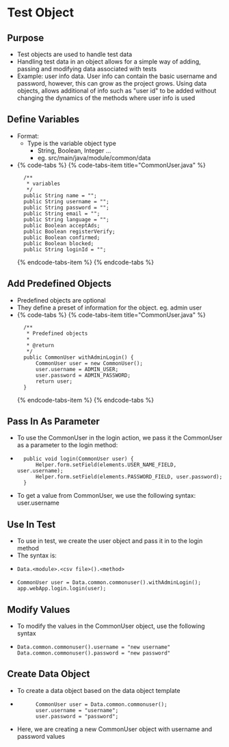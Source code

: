 # Test Object

## Purpose

* Test objects are used to handle test data
* Handling test data in an object allows for a simple way of adding, passing and modifying data associated with tests
* Example: user info data. User info can contain the basic username and password, however, this can grow as the project grows. Using data objects, allows additional of info such as "user id" to be added without changing the dynamics of the methods where user info is used

## Define Variables

* Format:
  * Type is the variable object type
    * String, Boolean, Integer ...
    * eg. src/main/java/module/common/data
* {% code-tabs %}
  {% code-tabs-item title="CommonUser.java" %}
  ```text
  	/**
  	 * variables
  	 */
  	public String name = "";
  	public String username = "";
  	public String password = "";
  	public String email = "";
  	public String language = "";
  	public Boolean acceptAds;
  	public Boolean registerVerify;
  	public Boolean confirmed;
  	public Boolean blocked;
  	public String loginId = "";
  ```
  {% endcode-tabs-item %}
  {% endcode-tabs %}

## Add Predefined Objects

* Predefined objects are optional
* They define a preset of information for the object. eg. admin user
* {% code-tabs %}
  {% code-tabs-item title="CommonUser.java" %}
  ```text
  	/**
  	 * Predefined objects
  	 * 
  	 * @return
  	 */
  	public CommonUser withAdminLogin() {
  		CommonUser user = new CommonUser();
  		user.username = ADMIN_USER;
  		user.password = ADMIN_PASSWORD;
  		return user;
  	}
  ```
  {% endcode-tabs-item %}
  {% endcode-tabs %}

## Pass In As Parameter

* To use the CommonUser in the login action, we pass it the CommonUser as a parameter to the login method:
* ```text
  	public void login(CommonUser user) {
  		Helper.form.setField(elements.USER_NAME_FIELD, user.username);
  		Helper.form.setField(elements.PASSWORD_FIELD, user.password);
  	}
  ```

* To get a value from CommonUser, we use the following syntax: user.username

## Use In Test

* To use in test, we create the user object and pass it in to the login method
* The syntax is:
* ```text
  Data.<module>.<csv file>().<method>
  ```
* ```text
  CommonUser user = Data.common.commonuser().withAdminLogin();
  app.webApp.login.login(user);
  ```

## Modify Values

* To modify the values in the CommonUser object, use the following syntax
* ```text
  Data.common.commonuser().username = "new username"
  Data.common.commonuser().password = "new password"
  ```

## Create Data Object

* To create a data object based on the data object template
* ```text
  		CommonUser user = Data.common.commonuser();
  		user.username = "username";
  		user.password = "password";
  ```
* Here, we are creating a new CommonUser object with username and password values



